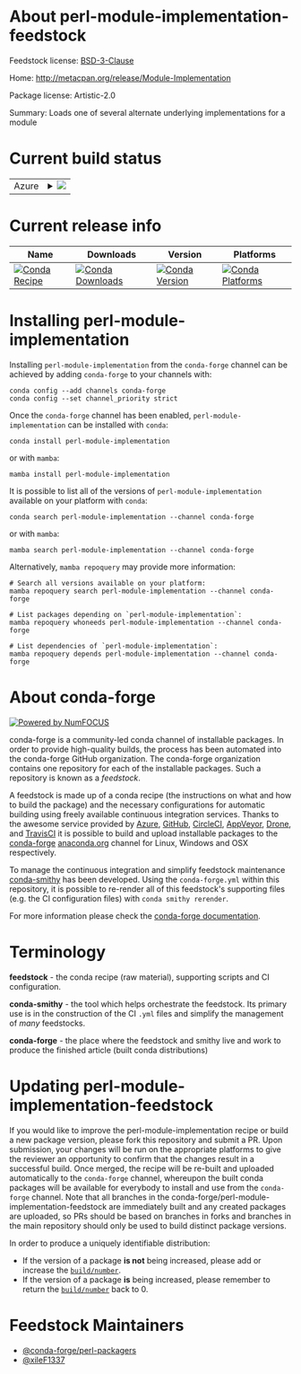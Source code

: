 About perl-module-implementation-feedstock
==========================================

Feedstock license: [BSD-3-Clause](https://github.com/conda-forge/perl-module-implementation-feedstock/blob/main/LICENSE.txt)

Home: http://metacpan.org/release/Module-Implementation

Package license: Artistic-2.0

Summary: Loads one of several alternate underlying implementations for a module

Current build status
====================


<table>
    
  <tr>
    <td>Azure</td>
    <td>
      <details>
        <summary>
          <a href="https://dev.azure.com/conda-forge/feedstock-builds/_build/latest?definitionId=18251&branchName=main">
            <img src="https://dev.azure.com/conda-forge/feedstock-builds/_apis/build/status/perl-module-implementation-feedstock?branchName=main">
          </a>
        </summary>
        <table>
          <thead><tr><th>Variant</th><th>Status</th></tr></thead>
          <tbody><tr>
              <td>linux_64</td>
              <td>
                <a href="https://dev.azure.com/conda-forge/feedstock-builds/_build/latest?definitionId=18251&branchName=main">
                  <img src="https://dev.azure.com/conda-forge/feedstock-builds/_apis/build/status/perl-module-implementation-feedstock?branchName=main&jobName=linux&configuration=linux%20linux_64_" alt="variant">
                </a>
              </td>
            </tr><tr>
              <td>linux_aarch64</td>
              <td>
                <a href="https://dev.azure.com/conda-forge/feedstock-builds/_build/latest?definitionId=18251&branchName=main">
                  <img src="https://dev.azure.com/conda-forge/feedstock-builds/_apis/build/status/perl-module-implementation-feedstock?branchName=main&jobName=linux&configuration=linux%20linux_aarch64_" alt="variant">
                </a>
              </td>
            </tr><tr>
              <td>osx_64</td>
              <td>
                <a href="https://dev.azure.com/conda-forge/feedstock-builds/_build/latest?definitionId=18251&branchName=main">
                  <img src="https://dev.azure.com/conda-forge/feedstock-builds/_apis/build/status/perl-module-implementation-feedstock?branchName=main&jobName=osx&configuration=osx%20osx_64_" alt="variant">
                </a>
              </td>
            </tr>
          </tbody>
        </table>
      </details>
    </td>
  </tr>
</table>

Current release info
====================

| Name | Downloads | Version | Platforms |
| --- | --- | --- | --- |
| [![Conda Recipe](https://img.shields.io/badge/recipe-perl--module--implementation-green.svg)](https://anaconda.org/conda-forge/perl-module-implementation) | [![Conda Downloads](https://img.shields.io/conda/dn/conda-forge/perl-module-implementation.svg)](https://anaconda.org/conda-forge/perl-module-implementation) | [![Conda Version](https://img.shields.io/conda/vn/conda-forge/perl-module-implementation.svg)](https://anaconda.org/conda-forge/perl-module-implementation) | [![Conda Platforms](https://img.shields.io/conda/pn/conda-forge/perl-module-implementation.svg)](https://anaconda.org/conda-forge/perl-module-implementation) |

Installing perl-module-implementation
=====================================

Installing `perl-module-implementation` from the `conda-forge` channel can be achieved by adding `conda-forge` to your channels with:

```
conda config --add channels conda-forge
conda config --set channel_priority strict
```

Once the `conda-forge` channel has been enabled, `perl-module-implementation` can be installed with `conda`:

```
conda install perl-module-implementation
```

or with `mamba`:

```
mamba install perl-module-implementation
```

It is possible to list all of the versions of `perl-module-implementation` available on your platform with `conda`:

```
conda search perl-module-implementation --channel conda-forge
```

or with `mamba`:

```
mamba search perl-module-implementation --channel conda-forge
```

Alternatively, `mamba repoquery` may provide more information:

```
# Search all versions available on your platform:
mamba repoquery search perl-module-implementation --channel conda-forge

# List packages depending on `perl-module-implementation`:
mamba repoquery whoneeds perl-module-implementation --channel conda-forge

# List dependencies of `perl-module-implementation`:
mamba repoquery depends perl-module-implementation --channel conda-forge
```


About conda-forge
=================

[![Powered by
NumFOCUS](https://img.shields.io/badge/powered%20by-NumFOCUS-orange.svg?style=flat&colorA=E1523D&colorB=007D8A)](https://numfocus.org)

conda-forge is a community-led conda channel of installable packages.
In order to provide high-quality builds, the process has been automated into the
conda-forge GitHub organization. The conda-forge organization contains one repository
for each of the installable packages. Such a repository is known as a *feedstock*.

A feedstock is made up of a conda recipe (the instructions on what and how to build
the package) and the necessary configurations for automatic building using freely
available continuous integration services. Thanks to the awesome service provided by
[Azure](https://azure.microsoft.com/en-us/services/devops/), [GitHub](https://github.com/),
[CircleCI](https://circleci.com/), [AppVeyor](https://www.appveyor.com/),
[Drone](https://cloud.drone.io/welcome), and [TravisCI](https://travis-ci.com/)
it is possible to build and upload installable packages to the
[conda-forge](https://anaconda.org/conda-forge) [anaconda.org](https://anaconda.org/)
channel for Linux, Windows and OSX respectively.

To manage the continuous integration and simplify feedstock maintenance
[conda-smithy](https://github.com/conda-forge/conda-smithy) has been developed.
Using the ``conda-forge.yml`` within this repository, it is possible to re-render all of
this feedstock's supporting files (e.g. the CI configuration files) with ``conda smithy rerender``.

For more information please check the [conda-forge documentation](https://conda-forge.org/docs/).

Terminology
===========

**feedstock** - the conda recipe (raw material), supporting scripts and CI configuration.

**conda-smithy** - the tool which helps orchestrate the feedstock.
                   Its primary use is in the construction of the CI ``.yml`` files
                   and simplify the management of *many* feedstocks.

**conda-forge** - the place where the feedstock and smithy live and work to
                  produce the finished article (built conda distributions)


Updating perl-module-implementation-feedstock
=============================================

If you would like to improve the perl-module-implementation recipe or build a new
package version, please fork this repository and submit a PR. Upon submission,
your changes will be run on the appropriate platforms to give the reviewer an
opportunity to confirm that the changes result in a successful build. Once
merged, the recipe will be re-built and uploaded automatically to the
`conda-forge` channel, whereupon the built conda packages will be available for
everybody to install and use from the `conda-forge` channel.
Note that all branches in the conda-forge/perl-module-implementation-feedstock are
immediately built and any created packages are uploaded, so PRs should be based
on branches in forks and branches in the main repository should only be used to
build distinct package versions.

In order to produce a uniquely identifiable distribution:
 * If the version of a package **is not** being increased, please add or increase
   the [``build/number``](https://docs.conda.io/projects/conda-build/en/latest/resources/define-metadata.html#build-number-and-string).
 * If the version of a package **is** being increased, please remember to return
   the [``build/number``](https://docs.conda.io/projects/conda-build/en/latest/resources/define-metadata.html#build-number-and-string)
   back to 0.

Feedstock Maintainers
=====================

* [@conda-forge/perl-packagers](https://github.com/orgs/conda-forge/teams/perl-packagers/)
* [@xileF1337](https://github.com/xileF1337/)

